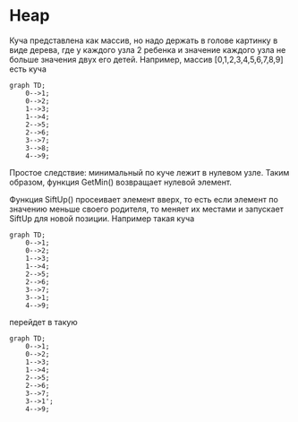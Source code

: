 # Heap
Куча представлена как массив, но надо держать в голове картинку в виде дерева, где у каждого узла 2 ребенка и значение каждого узла не больше значения двух
его детей.
Например, массив [0,1,2,3,4,5,6,7,8,9] есть куча
```mermaid
graph TD;
    0-->1;
    0-->2;
    1-->3;
    1-->4;
    2-->5;
    2-->6;
    3-->7;
    3-->8;
    4-->9;
```
Простое следствие: минимальный по куче лежит в нулевом узле.
Таким образом, функция GetMin() возвращает нулевой элемент.

Функция SiftUp() просеивает элемент вверх, то есть если элемент по значению меньше своего родителя, то меняет их местами и запускает SiftUp для новой позиции.
Например такая куча
```mermaid
graph TD;
    0-->1;
    0-->2;
    1-->3;
    1-->4;
    2-->5;
    2-->6;
    3-->7;
    3-->1;
    4-->9;
```
перейдет в такую
```mermaid
graph TD;
    0-->1;
    0-->2;
    1-->3;
    1-->4;
    2-->5;
    2-->6;
    3-->7;
    3-->1';
    4-->9;
```
